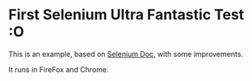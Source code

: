 First Selenium Ultra Fantastic Test  :O
========


This is an example, based on [Selenium Doc](http://www.seleniumhq.org/docs/03_webdriver.jsp#introducing-the-selenium-webdriver-api-by-example), with some improvements.

It runs in FireFox and Chrome.